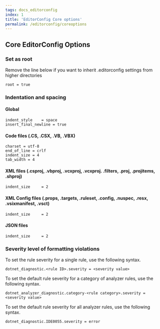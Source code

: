 ```yaml
---
tags: docs_editorconfig
index: 1
title: 'EditorConfig Core options'
permalink: /editorconfig/coreoptions
---
```


## Core EditorConfig Options

### Set as root 
Remove the line below if you want to inherit .editorconfig settings from higher directories
````
root = true
````
### Indentation and spacing
#### Global
````
indent_style    = space
insert_final_newline = true
````
#### Code files (.CS, .CSX, .VB, .VBX)
````
charset = utf-8
end_of_line = crlf
indent_size = 4
tab_width = 4
````
#### XML files (.csproj, .vbproj, .vcxproj, .vcxproj. .filters, .proj, .projitems, .shproj)
````
indent_size     = 2
````
#### XML Config files (.props, .targets, .ruleset, .config, .nuspec, .resx, .vsixmanifest, .vsct)
````
indent_size     = 2
````
#### JSON files
````
indent_size     = 2
````
### Severity level of formatting violations
To set the rule severity for a single rule, use the following syntax.
````
dotnet_diagnostic.<rule ID>.severity = <severity value>
````
To set the default rule severity for a category of analyzer rules, use the following syntax.
````
dotnet_analyzer_diagnostic.category-<rule category>.severity = <severity value>
````
To set the default rule severity for all analyzer rules, use the following syntax.
````
dotnet_diagnostic.IDE0055.severity = error
````
